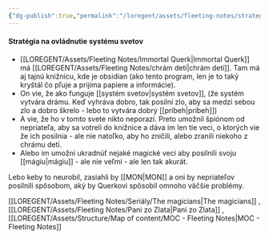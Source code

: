 ```yaml
---
{"dg-publish":true,"permalink":"/loregent/assets/fleeting-notes/strategia-na-ovladnutie-systemu-svetov-napad/","noteIcon":""}
---
```



#### Stratégia na ovládnutie systému svetov

- [[LOREGENT/Assets/Fleeting Notes/Immortal Querk\|Immortal Querk]] má [[LOREGENT/Assets/Fleeting Notes/chrám detí\|chrám detí]]. Tam má aj tajnú knižnicu, kde je obsidian (ako tento program, len je to taký kryštál čo pľuje a prijíma papiere a informácie). 
- On vie, že ako funguje [[systém svetov\|systém svetov]], (že systém vytvára drámu. Keď vyhráva dobro, tak posilní zlo, aby sa medzi sebou zlo a dobro škrelo - lebo to vytvára dobrý [[príbeh\|príbeh]])
- A vie, že ho v tomto svete nikto neporazí. Preto umožnil špiónom od nepriateľa, aby sa votreli do knižnice a dáva im len tie veci, o ktorých vie že ich posilnia - ale nie natoľko, aby ho zničili, alebo zranili niekoho z chrámu detí.
- Alebo im umožní ukradnúť nejaké magické veci aby posilnili svoju [[mágiu\|mágiu]] - ale nie veľmi - ale len tak akurát.

Lebo keby to neurobil, zasiahli by [[MON\|MON]] a oni by nepriateľov posilnili spôsobom, aký by Querkovi spôsobil omnoho väčšie problémy.


[[LOREGENT/Assets/Fleeting Notes/Seriály/The magicians\|The magicians]] , [[LOREGENT/Assets/Fleeting Notes/Pani zo Zlata\|Pani zo Zlata]] , [[LOREGENT/Assets/Structure/Map of content/MOC - Fleeting Notes\|MOC - Fleeting Notes]]